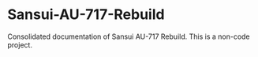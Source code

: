 # Sansui-AU-717-Rebuild
Consolidated documentation of Sansui AU-717 Rebuild.  This is a non-code project.
